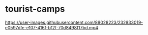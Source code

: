# tourist-camps



https://user-images.githubusercontent.com/88028223/232833019-e0597dfe-e107-416f-b12f-70d8498f17bd.mp4

